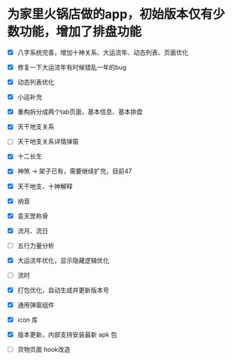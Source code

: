 # 为家里火锅店做的app，初始版本仅有少数功能，增加了排盘功能

- [x] 八字系统完善，增加十神关系、大运流年、动态列表、页面优化
- [x] 修复一下大运流年有时候错乱一年的bug
- [x] 动态列表优化
- [x] 小运补充
- [x] 重构拆分成两个tab页面，基本信息、基本排盘
- [x] 天干地支关系
- [ ] 天干地支关系详情弹窗
- [x] 十二长生
- [x] 神煞 -> 架子已有，需要继续扩充，目前47
- [x] 天干地支、十神解释
- [x] 纳音
- [x] 袁天罡称骨
- [x] 流月、流日
- [ ] 五行力量分析
- [x] 大运流年优化，显示隐藏逻辑优化
- [ ] 流时

- [x] 打包优化，自动生成并更新版本号
- [x] 通用弹窗组件
- [x] icon 库
- [x] 版本更新，内部支持安装最新 apk 包
- [ ] 货物页面 hook改造